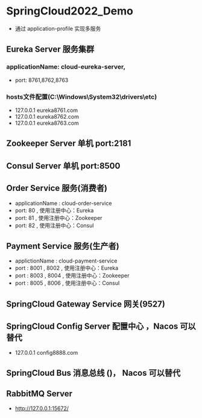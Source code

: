 # SpringCloud2022_Demo
* 通过 application-profile 实现多服务

## Eureka Server 服务集群
### applicationName: cloud-eureka-server, 
* port: 8761,8762,8763 
### hosts文件配置(C:\Windows\System32\drivers\etc)
* 127.0.0.1 eureka8761.com
* 127.0.0.1 eureka8762.com
* 127.0.0.1 eureka8763.com

## Zookeeper Server 单机  port:2181 
## Consul Server    单机  port:8500 

## Order Service 服务(消费者)
* applicationName : cloud-order-service
* port: 80 , 使用注册中心：Eureka
* port: 81 , 使用注册中心：Zookeeper
* port: 82 , 使用注册中心：Consul

## Payment Service 服务(生产者)
* applictionName : cloud-payment-service
* port : 8001 , 8002 , 使用注册中心：Eureka
* port : 8003 , 8004 , 使用注册中心：Zookeeper
* port : 8005 , 8006 , 使用注册中心：Consul

## SpringCloud Gateway Service 网关(9527)

## SpringCloud Config Server 配置中心 ，Nacos 可以替代
* 127.0.0.1 config8888.com

## SpringCloud Bus  消息总线 ()， Nacos 可以替代

## RabbitMQ Server  
*  http://127.0.0.1:15672/



